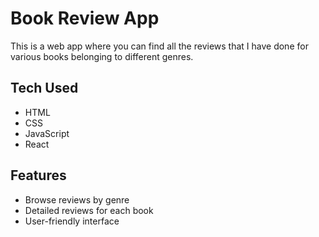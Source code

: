# Book Review App
This is a web app where you can find all the reviews that I have done for various books belonging to different genres.

## Tech Used

- HTML
- CSS
- JavaScript
- React

## Features

- Browse reviews by genre
- Detailed reviews for each book
- User-friendly interface

